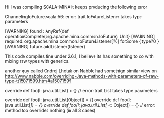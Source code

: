 Hi I was compiling SCALA-MINA it keeps producing the following error 

ChannelingIoFuture.scala:56: error: trait IoFutureListener takes type parameters

[WARNING]  found   : AnyRef{def operationComplete(org.apache.mina.common.IoFuture): Unit}
[WARNING]  required: org.apache.mina.common.IoFutureListener[?0] forSome { type?0 }
[WARNING]     future.addListener(listener)

This code compiles fine under 2.6.1, I believe its has something to do with mixing raw types with generics.

another guy called Ondrej Lhotak on Nabble had somethign similar view on http://www.nabble.com/overriding-Java-methods-with-parameters-of-raw-type-tt15071599.html#a15071599

override def foo(l: java.util.List) = {} 
// error: trait List takes type parameters 

override def foo(l: java.util.List[Object]) = {} 
override def foo(l: java.util.List[_]) = {} 
override def foo(l: java.util.List[_ <: Object]) = {} 
// error: method foo overrides nothing  (in all 3 cases) 





